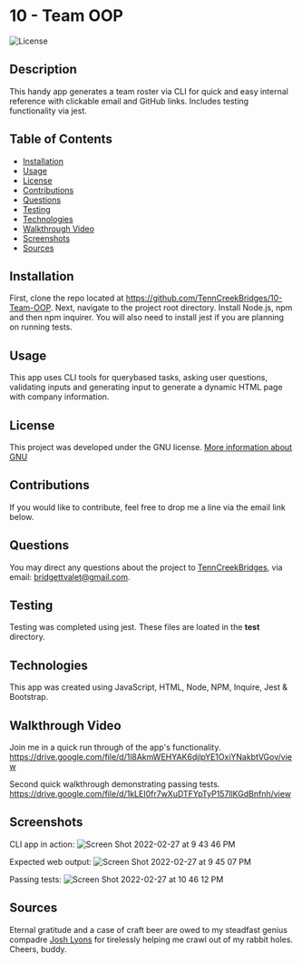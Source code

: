 # 10 - Team OOP
  
![License](https://img.shields.io/badge/License-GNU-brightgreen)

## Description
This handy app generates a team roster via CLI for quick and easy internal reference with clickable email and GitHub links. Includes testing functionality via jest.

## Table of Contents
* [Installation](#installation)
* [Usage](#usage)
* [License](#License)
* [Contributions](#contributions)
* [Questions](#questions)
* [Testing](#testing)
* [Technologies](#technologies)
* [Walkthrough Video](#walkthrough)
* [Screenshots](#screenshots)
* [Sources](#sources)

<a name="installation"></a>
## Installation
First, clone the repo located at https://github.com/TennCreekBridges/10-Team-OOP. Next, navigate to the project root directory. Install Node.js, npm and then npm inquirer. You will also need to install jest if you are planning on running tests.

<a name="usage"></a>
## Usage
This app uses CLI tools for querybased tasks, asking user questions, validating inputs and generating input to generate a dynamic HTML page with company information. 
## License 
This project was developed under the GNU license.
[More information about GNU](https://opensource.org/licenses/GNU)

<a name="contributions"></a>
## Contributions
If you would like to contribute, feel free to drop me a line via the email link below.

<a name="questions"></a>
## Questions
You may direct any questions about the project to [TennCreekBridges](https://github.com/TennCreekBridges), via email: [bridgettvalet@gmail.com](mailto:bridgettvalet@gmail.com).

<a name="testing"></a>
## Testing
Testing was completed using jest. These files are loated in the __test__ directory.

<a name="technologies"></a>
## Technologies
This app was created using JavaScript, HTML, Node, NPM, Inquire, Jest & Bootstrap.

<a name="walkthrough"></a>
## Walkthrough Video
Join me in a quick run through of the app's functionality.
https://drive.google.com/file/d/1l8AkmWEHYAK6djlpYE1OxiYNakbtVGov/view

Second quick walkthrough demonstrating passing tests.
https://drive.google.com/file/d/1kLEI0fr7wXuDTFYpTyP157llKGdBnfnh/view

<a name ="screenshots"></a>
## Screenshots
CLI app in action:
![Screen Shot 2022-02-27 at 9 43 46 PM](https://user-images.githubusercontent.com/91682561/155920692-45be348b-2025-469f-9da3-3cebd15bc884.png)

Expected web output:
![Screen Shot 2022-02-27 at 9 45 07 PM](https://user-images.githubusercontent.com/91682561/155920737-07f4a023-5ac7-4022-b2c4-23900f3c0a27.png)

Passing tests:
![Screen Shot 2022-02-27 at 10 46 12 PM](https://user-images.githubusercontent.com/91682561/155925685-63addee4-a037-4a36-b8ba-af1045d4580c.png)

<a name="sources"></a>
## Sources
Eternal gratitude and a case of craft beer are owed to my steadfast genius compadre <a href="https://github.com/joshlyons225">Josh Lyons</a> for tirelessly helping me crawl out of my rabbit holes. Cheers, buddy.
